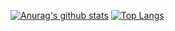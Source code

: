 [![Anurag's github stats](https://github-readme-stats.vercel.app/api?username=ElLuchoMan&show_icons=true&theme=radical&count_private=true&settingcard=locale)](https://github.com/anuraghazra/github-readme-stats)
[![Top Langs](https://github-readme-stats.vercel.app/api/top-langs/?username=ElLuchoMan&layout=compact&show_icons=true&theme=radical)](https://github.com/anuraghazra/github-readme-stats)
